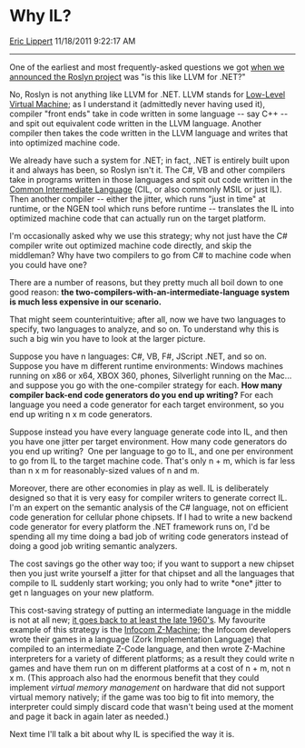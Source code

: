 <div id="page">

# Why IL?

[Eric Lippert](https://social.msdn.microsoft.com/profile/Eric%20Lippert) 11/18/2011 9:22:17 AM

-----

<div id="content">

<div class="mine">

One of the earliest and most frequently-asked questions we got [when we announced the Roslyn project](http://blogs.msdn.com/b/ericlippert/archive/2011/10/19/the-roslyn-preview-is-now-available.aspx) was "is this like LLVM for .NET?"

No, Roslyn is not anything like LLVM for .NET. LLVM stands for [Low-Level Virtual Machine](http://en.wikipedia.org/wiki/LLVM); as I understand it (admittedly never having used it), compiler "front ends" take in code written in some language -- say C++ -- and spit out equivalent code written in the LLVM language. Another compiler then takes the code written in the LLVM language and writes that into optimized machine code.

We already have such a system for .NET; in fact, .NET is entirely built upon it and always has been, so Roslyn isn't it. The C\#, VB and other compilers take in programs written in those languages and spit out code written in the [Common Intermediate Language](http://en.wikipedia.org/wiki/Common_Intermediate_Language) (CIL, or also commonly MSIL or just IL). Then another compiler -- either the jitter, which runs "just in time" at runtime, or the NGEN tool which runs before runtime -- translates the IL into optimized machine code that can actually run on the target platform.

I'm occasionally asked why we use this strategy; why not just have the C\# compiler write out optimized machine code directly, and skip the middleman? Why have two compilers to go from C\# to machine code when you could have one?

There are a number of reasons, but they pretty much all boil down to one good reason: **the two-compilers-with-an-intermediate-language system is much less expensive in our scenario.**

That might seem counterintuitive; after all, now we have two languages to specify, two languages to analyze, and so on. To understand why this is such a big win you have to look at the larger picture.

Suppose you have n languages: C\#, VB, F\#, JScript .NET, and so on. Suppose you have m different runtime environments: Windows machines running on x86 or x64, XBOX 360, phones, Silverlight running on the Mac... and suppose you go with the one-compiler strategy for each. **How many compiler back-end code generators do you end up writing?** For each language you need a code generator for each target environment, so you end up writing n x m code generators.

Suppose instead you have every language generate code into IL, and then you have one jitter per target environment. How many code generators do you end up writing?  One per language to go to IL, and one per environment to go from IL to the target machine code. That's only n + m, which is far less than n x m for reasonably-sized values of n and m.

Moreover, there are other economies in play as well. IL is deliberately designed so that it is very easy for compiler writers to generate correct IL. I'm an expert on the semantic analysis of the C\# language, not on efficient code generation for cellular phone chipsets. If I had to write a new backend code generator for every platform the .NET framework runs on, I'd be spending all my time doing a bad job of writing code generators instead of doing a good job writing semantic analyzers.

The cost savings go the other way too; if you want to support a new chipset then you just write yourself a jitter for that chipset and all the languages that compile to IL suddenly start working; you only had to write \*one\* jitter to get n languages on your new platform.

This cost-saving strategy of putting an intermediate language in the middle is not at all new; [it goes back to at least the late 1960's](http://en.wikipedia.org/wiki/O-code_machine). My favourite example of this strategy is the [Infocom Z-Machine](http://en.wikipedia.org/wiki/Zmachine); the Infocom developers wrote their games in a language (Zork Implementation Language) that compiled to an intermediate Z-Code language, and then wrote Z-Machine interpreters for a variety of different platforms; as a result they could write n games and have them run on m different platforms at a cost of n + m, not n x m. (This approach also had the enormous benefit that they could implement *virtual memory management* on hardware that did not support virtual memory natively; if the game was too big to fit into memory, the interpreter could simply discard code that wasn't being used at the moment and page it back in again later as needed.)

Next time I'll talk a bit about why IL is specified the way it is.

</div>

</div>

</div>

